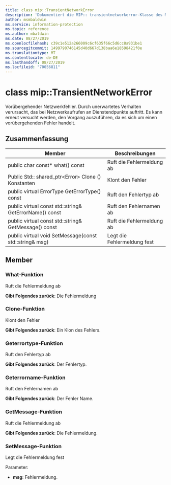 ```yaml
---
title: class mip::TransientNetworkError
description: 'Dokumentiert die MIP:: transientnetworkerror-Klasse des Microsoft Information Protection (MIP) SDK.'
author: msmbaldwin
ms.service: information-protection
ms.topic: reference
ms.author: mbaldwin
ms.date: 08/27/2019
ms.openlocfilehash: c39c1e512a266009c6cf635f66c5d6cc8a931be1
ms.sourcegitcommit: 1499790746145d40d667d138baa6e18598421f0e
ms.translationtype: MT
ms.contentlocale: de-DE
ms.lasthandoff: 08/27/2019
ms.locfileid: "70056811"
---
```

# <a name="class-miptransientnetworkerror"></a>class mip::TransientNetworkError 
Vorübergehender Netzwerkfehler. Durch unerwartetes Verhalten verursacht, das bei Netzwerkaufrufen an Dienstendpunkte auftritt. Es kann erneut versucht werden, den Vorgang auszuführen, da es sich um einen vorübergehenden Fehler handelt.
  
## <a name="summary"></a>Zusammenfassung
 Member                        | Beschreibungen                                
--------------------------------|---------------------------------------------
public char const* what() const  |  Ruft die Fehlermeldung ab
Public Std:: shared_ptr\<Error\> Clone () Konstanten  |  Klont den Fehler
public virtual ErrorType GetErrorType() const  |  Ruft den Fehlertyp ab
public virtual const std::string& GetErrorName() const  |  Ruft den Fehlernamen ab
public virtual const std::string& GetMessage() const  |  Ruft die Fehlermeldung ab
public virtual void SetMessage(const std::string& msg)  |  Legt die Fehlermeldung fest
  
## <a name="members"></a>Member
  
### <a name="what-function"></a>What-Funktion
Ruft die Fehlermeldung ab

  
**Gibt Folgendes zurück**: Die Fehlermeldung
  
### <a name="clone-function"></a>Clone-Funktion
Klont den Fehler

  
**Gibt Folgendes zurück**: Ein Klon des Fehlers.
  
### <a name="geterrortype-function"></a>Geterrortype-Funktion
Ruft den Fehlertyp ab

  
**Gibt Folgendes zurück**: Der Fehlertyp.
  
### <a name="geterrorname-function"></a>Geterrorname-Funktion
Ruft den Fehlernamen ab

  
**Gibt Folgendes zurück**: Der Fehler Name.
  
### <a name="getmessage-function"></a>GetMessage-Funktion
Ruft die Fehlermeldung ab

  
**Gibt Folgendes zurück**: Die Fehlermeldung.
  
### <a name="setmessage-function"></a>SetMessage-Funktion
Legt die Fehlermeldung fest

Parameter:  
* **msg**: Fehlermeldung.

